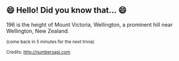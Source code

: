 ## :smile: Hello! Did you know that... :smile:
196 is the height of Mount Victoria, Wellington, a prominent hill near Wellington, New Zealand.

<sup>(come back in 5 minutes for the next trivia)</sup>


<sup>Credits: http://numbersapi.com</sup>
